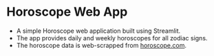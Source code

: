 # Horoscope Web App

* A simple Horoscope web application built using Streamlit.
* The app provides daily and weekly horoscopes for all zodiac signs.
* The horoscope data is web-scrapped from [horoscope.com](https://www.horoscope.com/us).
